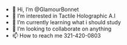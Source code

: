 - 👋 Hi, I’m @GlamourBonnet
- 👀 I’m interested in Tactile Holographic A.I
- 🌱 I’m currently learning what i should study 
- 💞️ I’m looking to collaborate on anything 
- 📫 How to reach me 321-420-0803

<!---
GlamourBonnet/GlamourBonnet is a ✨ special ✨ repository because its `README.md` (this file) appears on your GitHub profile.
You can click the Preview link to take a look at your changes.
--->
